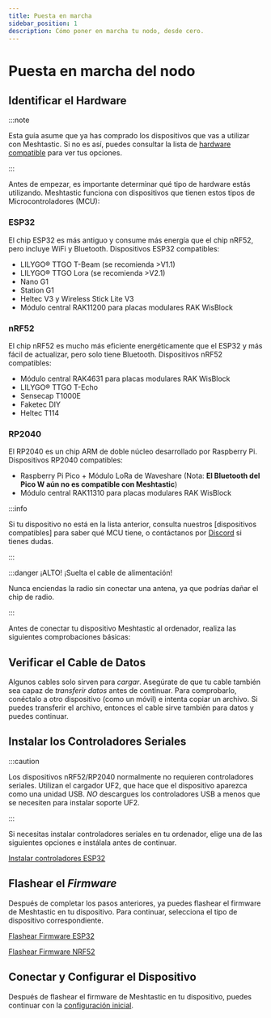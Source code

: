 ```yaml
---
title: Puesta en marcha
sidebar_position: 1
description: Cómo poner en marcha tu nodo, desde cero.
---
```


<!-- Falta añadir enlaces a otros post con los drivers y más detalles de ambos tipos de dispositivos -->

# Puesta en marcha del nodo

## Identificar el Hardware

:::note

Esta guía asume que ya has comprado los dispositivos que vas a utilizar con Meshtastic. Si no es así, puedes consultar la lista de [hardware compatible](https://meshtastic.org/docs/hardware/devices/) para ver tus opciones.

:::

Antes de empezar, es importante determinar qué tipo de hardware estás utilizando. Meshtastic funciona con dispositivos que tienen estos tipos de Microcontroladores (MCU):

### ESP32

El chip ESP32 es más antiguo y consume más energía que el chip nRF52, pero incluye WiFi y Bluetooth. Dispositivos ESP32 compatibles:

- LILYGO® TTGO T-Beam (se recomienda >V1.1)
- LILYGO® TTGO Lora (se recomienda >V2.1)
- Nano G1
- Station G1
- Heltec V3 y Wireless Stick Lite V3
- Módulo central RAK11200 para placas modulares RAK WisBlock

### nRF52

El chip nRF52 es mucho más eficiente energéticamente que el ESP32 y más fácil de actualizar, pero solo tiene Bluetooth. Dispositivos nRF52 compatibles:

- Módulo central RAK4631 para placas modulares RAK WisBlock
- LILYGO® TTGO T-Echo
- Sensecap T1000E
- Faketec DIY
- Heltec T114

### RP2040

El RP2040 es un chip ARM de doble núcleo desarrollado por Raspberry Pi. Dispositivos RP2040 compatibles:

- Raspberry Pi Pico + Módulo LoRa de Waveshare (Nota: **El Bluetooth del Pico W aún no es compatible con Meshtastic**)
- Módulo central RAK11310 para placas modulares RAK WisBlock

:::info

Si tu dispositivo no está en la lista anterior, consulta nuestros [dispositivos compatibles] para saber qué MCU tiene, o contáctanos por [Discord](https://discord.gg/ktMAKGBnBs) si tienes dudas.

:::

:::danger ¡ALTO! ¡Suelta el cable de alimentación!

Nunca enciendas la radio sin conectar una antena, ya que podrías dañar el chip de radio.

:::

Antes de conectar tu dispositivo Meshtastic al ordenador, realiza las siguientes comprobaciones básicas:

## Verificar el Cable de Datos

Algunos cables solo sirven para _cargar_. Asegúrate de que tu cable también sea capaz de _transferir datos_ antes de continuar. Para comprobarlo, conéctalo a otro dispositivo (como un móvil) e intenta copiar un archivo. Si puedes transferir el archivo, entonces el cable sirve también para datos y puedes continuar.

## Instalar los Controladores Seriales

:::caution

Los dispositivos nRF52/RP2040 normalmente no requieren controladores seriales. Utilizan el cargador UF2, que hace que el dispositivo aparezca como una unidad USB. _NO_ descargues los controladores USB a menos que se necesiten para instalar soporte UF2.

:::

Si necesitas instalar controladores seriales en tu ordenador, elige una de las siguientes opciones e instálala antes de continuar.

[Instalar controladores ESP32](https://www.wch-ic.com/downloads/CH341SER_EXE.html)

## Flashear el _Firmware_

Después de completar los pasos anteriores, ya puedes flashear el firmware de Meshtastic en tu dispositivo. Para continuar, selecciona el tipo de dispositivo correspondiente.

[Flashear Firmware ESP32](flashear-firmware.md#esp32)

[Flashear Firmware NRF52](flashear-firmware.md#nrf52)

## Conectar y Configurar el Dispositivo

Después de flashear el firmware de Meshtastic en tu dispositivo, puedes continuar con la [configuración inicial](configuracion-inicial.mdx).
